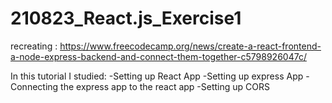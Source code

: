 # 210823_React.js_Exercise1
recreating : https://www.freecodecamp.org/news/create-a-react-frontend-a-node-express-backend-and-connect-them-together-c5798926047c/

In this tutorial I studied:
-Setting up React App
-Setting up express App
-Connecting the express app to the react app
-Setting up CORS
